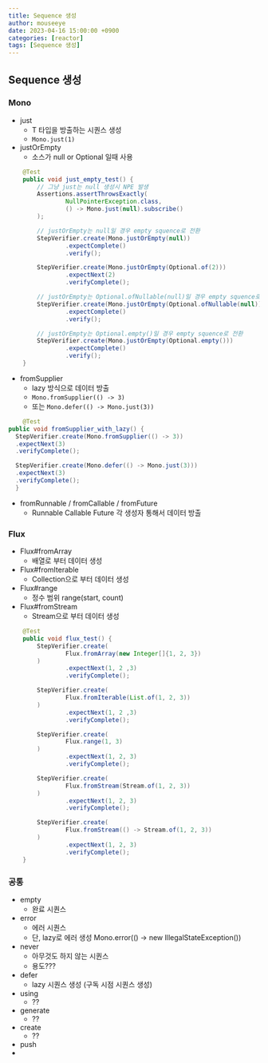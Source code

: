 ```yaml
---
title: Sequence 생성
author: mouseeye
date: 2023-04-16 15:00:00 +0900
categories: [reactor]
tags: [Sequence 생성]
---
```


## Sequence 생성
### Mono
- just
  - T 타입을 방출하는 시퀀스 생성
  - `Mono.just(1)`
- justOrEmpty
  - 소스가 null or Optional 일때 사용
```java
    @Test
    public void just_empty_test() {
        // 그냥 just는 null 생성시 NPE 발생
        Assertions.assertThrowsExactly(
                NullPointerException.class,
                () -> Mono.just(null).subscribe()
        );

        // justOrEmpty는 null일 경우 empty squence로 전환
        StepVerifier.create(Mono.justOrEmpty(null))
                .expectComplete()
                .verify();

        StepVerifier.create(Mono.justOrEmpty(Optional.of(2)))
                .expectNext(2)
                .verifyComplete();

        // justOrEmpty는 Optional.ofNullable(null)일 경우 empty squence로 전환
        StepVerifier.create(Mono.justOrEmpty(Optional.ofNullable(null)))
                .expectComplete()
                .verify();

        // justOrEmpty는 Optional.empty()일 경우 empty squence로 전환
        StepVerifier.create(Mono.justOrEmpty(Optional.empty()))
                .expectComplete()
                .verify();
    }
```

- fromSupplier
  - lazy 방식으로 데이터 방출
  - `Mono.fromSupplier(() -> 3)`
  - 또는 `Mono.defer(() -> Mono.just(3))`
```java
    @Test
public void fromSupplier_with_lazy() {
  StepVerifier.create(Mono.fromSupplier(() -> 3))
  .expectNext(3)
  .verifyComplete();

  StepVerifier.create(Mono.defer(() -> Mono.just(3)))
  .expectNext(3)
  .verifyComplete();
  }
```
- fromRunnable / fromCallable / fromFuture
  - Runnable Callable Future 각 생성자 통해서 데이터 방출

### Flux
- Flux#fromArray
  - 배열로 부터 데이터 생성
- Flux#fromIterable
  - Collection으로 부터 데이터 생성
- Flux#range
  - 정수 범위  range(start, count)
- Flux#fromStream
  - Stream으로 부터 데이터 생성

```java
    @Test
    public void flux_test() {
        StepVerifier.create(
                Flux.fromArray(new Integer[]{1, 2, 3})
        )
                .expectNext(1, 2 ,3)
                .verifyComplete();

        StepVerifier.create(
                Flux.fromIterable(List.of(1, 2, 3))
        )
                .expectNext(1, 2 ,3)
                .verifyComplete();

        StepVerifier.create(
                Flux.range(1, 3)
        )
                .expectNext(1, 2, 3)
                .verifyComplete();

        StepVerifier.create(
                Flux.fromStream(Stream.of(1, 2, 3))
        )
                .expectNext(1, 2, 3)
                .verifyComplete();

        StepVerifier.create(
                Flux.fromStream(() -> Stream.of(1, 2, 3))
        )
                .expectNext(1, 2, 3)
                .verifyComplete();
    }
```

### 공통
- empty
  - 완료 시퀀스
- error
  - 에러 시퀀스
  - 단, lazy로 에러 생성 Mono.error(() -> new IllegalStateException())
- never
  - 아무것도 하지 않는 시퀀스
  - 용도???
- defer
  - lazy 시퀀스 생성 (구독 시점 시퀀스 생성)
- using
  - ??
- generate
  - ??
- create
  - ??
- push
-


